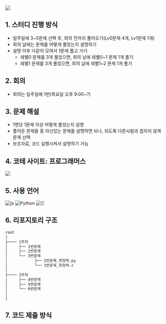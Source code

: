 <img src="https://capsule-render.vercel.app/api?type=waving&color=19BDC8&height=150&section=header" />

## 1. 스터디 진행 방식
- 일주일에 3~5문제 선택 후, 회의 전까지 풀어오기(Lv0문제 4개, Lv1문제 1개)
- 회의 날에는 문제를 어떻게 풀었는지 설명하기
- 설명 이후 다같이 모여서 1문제 풀고 가기
  - 레벨0 문제를 3개 풀었으면, 회의 날에 레벨0~1 문제 1개 풀기
  - 레벨1 문제를 3개 풀었으면, 회의 날에 레벨1~2 문제 1개 풀기


## 2. 회의
- 회의는 일주일에 1번(목요일 오후 9:00~?)


## 3. 문제 해설
- 1명당 1문제 이상 어떻게 풀었는지 설명
- 풀어온 문제들 중 자신있는 문제를 설명하면 되나, 되도록 다른사람과 겹치지 않게 문제 선택
- 보조자료, 코드 실행시켜서 설명하기 가능


## 4. 코테 사이트: 프로그래머스
<a href="https://programmers.co.kr/"><img src="https://img.shields.io/badge/Programmers-3c4043?style=flat-square&logo=programmers&logoColor=white"/></a>

## 5. 사용 언어
![js](https://img.shields.io/badge/JavaScript-F7DF1E?style=for-the-badge&logo=JavaScript&logoColor=white)
![Python](https://img.shields.io/badge/Python-3c4043?style=for-the-badge&logo=Python&logoColor=white)
![C](https://img.shields.io/badge/C-2962ff?style=for-the-badge&logo=C&logoColor=white)

## 6. 리포지토리 구조
```bash
root
│
├──── 1주차
│     ├── 1번문제
│     ├── 2번문제
│     └── 3번문제
│            ├── 1번문제_최정락.py
│            └── 1번문제_최정락.c
│
├──── 2주차
│     ├── 4번문제
│     ├── 5번문제
│     └── 6번문제
│
│
``` 

## 7. 코드 제출 방식

   
